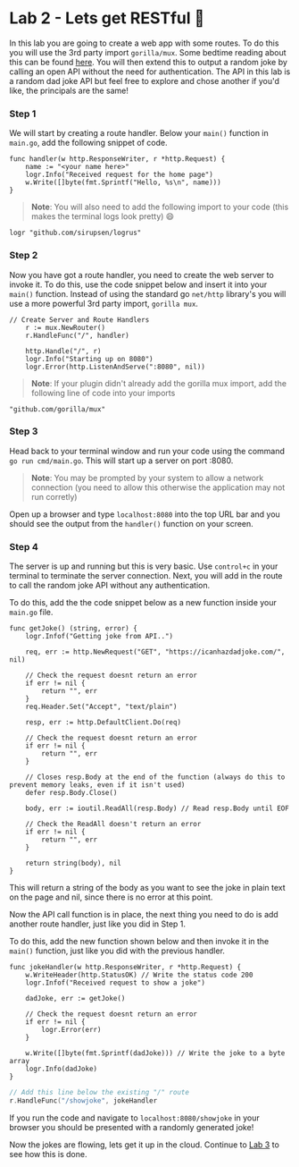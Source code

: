 # Lab 2 - Lets get RESTful :dancer: 

In this lab you are going to create a web app with some routes. To do this you will use the 3rd party import `gorilla/mux`. Some bedtime reading about this can be found [here](https://github.com/gorilla/mux). You will then extend this to output a random joke by calling an open API without the need for authentication. The API in this lab is a random dad joke API but feel free to explore and chose another if you'd like, the principals are the same!

### Step 1

We will start by creating a route handler. Below your `main()` function in `main.go`, add the following snippet of code.

```golang
func handler(w http.ResponseWriter, r *http.Request) {
    name := "<your name here>"
    logr.Info("Received request for the home page")
    w.Write([]byte(fmt.Sprintf("Hello, %s\n", name)))
}
```

> **Note**: You will also need to add the following import to your code \(this makes the terminal logs look pretty\) :smile:

```golang
logr "github.com/sirupsen/logrus"
```

### Step 2

Now you have got a route handler, you need to create the web server to invoke it. To do this, use the code snippet below and insert it into your `main()` function. Instead of using the standard go `net/http` library's you will use a more powerful 3rd party import, `gorilla mux`.

```golang
// Create Server and Route Handlers
    r := mux.NewRouter()
    r.HandleFunc("/", handler)

    http.Handle("/", r)
    logr.Info("Starting up on 8080")
    logr.Error(http.ListenAndServe(":8080", nil))
```

> **Note**: If your plugin didn't already add the gorilla mux import, add the following line of code into your imports

```golang
"github.com/gorilla/mux"
```

### Step 3

Head back to your terminal window and run your code using the command `go run cmd/main.go`. This will start up a server on port :8080.

> **Note**: You may be prompted by your system to allow a network connection (you need to allow this otherwise the application may not run corretly)

Open up a browser and type `localhost:8080` into the top URL bar and you should see the output from the `handler()` function on your screen.

### Step 4

The server is up and running but this is very basic. Use `control+c` in your terminal to terminate the server connection. Next, you will add in the route to call the random joke API without any authentication.

To do this, add the the code snippet below as a new function inside your `main.go` file.

```golang
func getJoke() (string, error) {
    logr.Infof("Getting joke from API..")

    req, err := http.NewRequest("GET", "https://icanhazdadjoke.com/", nil)

    // Check the request doesnt return an error
    if err != nil {
        return "", err
    }
    req.Header.Set("Accept", "text/plain")

    resp, err := http.DefaultClient.Do(req)

    // Check the request doesnt return an error
    if err != nil {
        return "", err
    }

    // Closes resp.Body at the end of the function (always do this to prevent memory leaks, even if it isn't used)
    defer resp.Body.Close()

    body, err := ioutil.ReadAll(resp.Body) // Read resp.Body until EOF

    // Check the ReadAll doesn't return an error
    if err != nil {
        return "", err
    }

    return string(body), nil
}
```

This will return a string of the body as you want to see the joke in plain text on the page and nil, since there is no error at this point. 

Now the API call function is in place, the next thing you need to do is add another route handler, just like you did in Step 1.

To do this, add the new function shown below and then invoke it in the `main()` function, just like you did with the previous handler.

```golang
func jokeHandler(w http.ResponseWriter, r *http.Request) {
    w.WriteHeader(http.StatusOK) // Write the status code 200
    logr.Infof("Received request to show a joke")

    dadJoke, err := getJoke()

    // Check the request doesnt return an error
    if err != nil {
        logr.Error(err)
    }

    w.Write([]byte(fmt.Sprintf(dadJoke))) // Write the joke to a byte array
    logr.Info(dadJoke)
}
```

```go
// Add this line below the existing "/" route 
r.HandleFunc("/showjoke", jokeHandler
```

If you run the code and navigate to `localhost:8080/showjoke` in your browser you should be presented with a randomly generated joke!

Now the jokes are flowing, lets get it up in the cloud. Continue to [Lab 3](./lab-3.md) to see how this is done.

